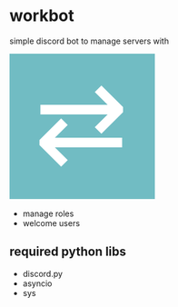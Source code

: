 # workbot
simple discord bot to manage servers with

![profilepic](https://raw.githubusercontent.com/jackthebaptist/workbot/master/img/workbot.png)


* manage roles
* welcome users

## required python libs

* discord.py
* asyncio
* sys
